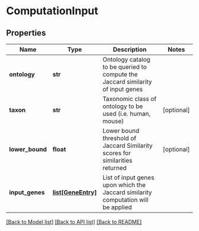 # ComputationInput

## Properties
Name | Type | Description | Notes
------------ | ------------- | ------------- | -------------
**ontology** | **str** | Ontology catalog to be queried to compute the Jaccard similarity of input genes  | 
**taxon** | **str** | Taxonomic class of ontology to be used (i.e. human, mouse)  | [optional] 
**lower_bound** | **float** | Lower bound threshold of Jaccard Similarity scores for similarities returned  | [optional] 
**input_genes** | [**list[GeneEntry]**](GeneEntry.md) | List of input genes upon which the Jaccard similarity computation will be applied  | 

[[Back to Model list]](../README.md#documentation-for-models) [[Back to API list]](../README.md#documentation-for-api-endpoints) [[Back to README]](../README.md)


